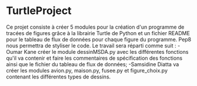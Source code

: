 # TurtleProject
Ce projet consiste à créer 5 modules pour la création d'un programme de tracées de figures grâce à la librairie Turtle de Python et un fichier README pour le tableau de flux de données pour chaque figure du programme. Pep8 nous permettra de styliser le code. Le travail sera réparti comme suit : -Oumar Kane créer le module dessinMSDA.py avec les différentes fonctions qu'il va contenir et faire les commentaires de spécification des fonctions  ainsi que le fichier du tableau de flux de données; -Samsidine Diatta va créer les modules avion.py, maison.py, fusee.py et figure_choix.py contenant les différentes types de dessins. 
